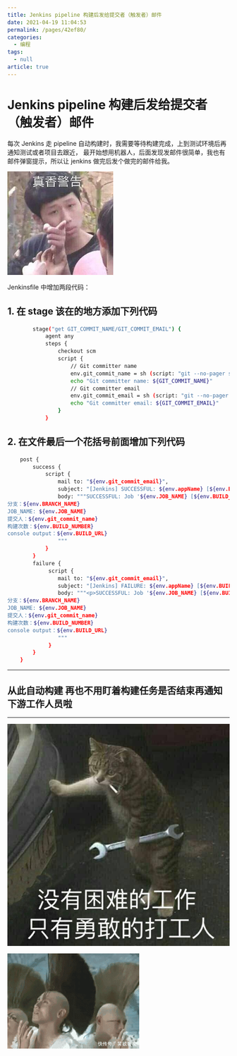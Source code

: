 ```yaml
---
title: Jenkins pipeline 构建后发给提交者（触发者）邮件
date: 2021-04-19 11:04:53
permalink: /pages/42ef80/
categories: 
  - 编程
tags: 
  - null
article: true
---
```

# Jenkins pipeline 构建后发给提交者（触发者）邮件

每次 Jenkins 走 pipeline 自动构建时，我需要等待构建完成，上到测试环境后再通知测试或者项目去跟近，
最开始想用机器人，后面发现发邮件很简单，我也有邮件弹窗提示，所以让 jenkins 做完后发个做完的邮件给我。

![](../images/7485616-82b560786e888659.jpg)

Jenkinsfile 中增加两段代码：

## 1. 在 stage 该在的地方添加下列代码

```bash
        stage("get GIT_COMMIT_NAME/GIT_COMMIT_EMAIL") {    
            agent any    
            steps {    
                checkout scm    
                script {    
                    // Git committer name    
                    env.git_commit_name = sh (script: "git --no-pager show -s --format='%an' $GIT_COMMIT",returnStdout: true).trim()    
                    echo "Git committer name: ${GIT_COMMIT_NAME}"    
                    // Git committer email    
                    env.git_commit_email = sh (script: "git --no-pager show -s --format='%ae' $GIT_COMMIT",returnStdout: true).trim()    
                    echo "Git committer email: ${GIT_COMMIT_EMAIL}"    
                }    
            }    
```

## 2. 在文件最后一个花括号前面增加下列代码

```bash
    post {    
        success {    
            script {    
                mail to: "${env.git_commit_email}",    
                subject: "[Jenkins] SUCCESSFUL: ${env.appName} [${env.BUILD_NUMBER}]",    
                body: """SUCCESSFUL: Job '${env.JOB_NAME} [${env.BUILD_NUMBER}]'    
分支：${env.BRANCH_NAME}    
JOB_NAME: ${env.JOB_NAME}    
提交人：${env.git_commit_name}    
构建次数：${env.BUILD_NUMBER}    
console output：${env.BUILD_URL}    
                """    
            }    
        }    
        failure {    
             script {    
                mail to: "${env.git_commit_email}",    
                subject: "[Jenkins] FAILURE: ${env.appName} [${env.BUILD_NUMBER}]",    
                body: """<p>SUCCESSFUL: Job '${env.JOB_NAME} [${env.BUILD_NUMBER}]'    
分支：${env.BRANCH_NAME}    
JOB_NAME: ${env.JOB_NAME}    
提交人：${env.git_commit_name}    
构建次数：${env.BUILD_NUMBER}    
console output：${env.BUILD_URL}    
                """    
             }    
        }    
    }    
```

---

## 从此自动构建 再也不用盯着构建任务是否结束再通知下游工作人员啦

---

![](../images/7485616-572b2ff56021dbbd.jpg)

![](../images/7485616-29af03aa10a901a0.gif)
